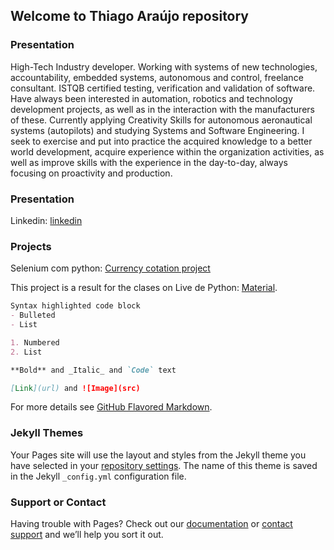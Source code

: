 ## Welcome to Thiago Araújo repository

### Presentation

High-Tech Industry developer. Working with systems of new technologies, accountability, embedded systems, autonomous and control, freelance consultant. ISTQB certified testing, verification and validation of software. Have always been interested in automation, robotics and technology development projects, as well as in the interaction with the manufacturers of these. Currently applying Creativity Skills for autonomous aeronautical systems (autopilots) and studying Systems and Software Engineering. I seek to exercise and put into practice the acquired knowledge to a better world development, acquire experience within the organization activities, as well as improve skills with the experience in the day-to-day, always focusing on proactivity and production. 

### Presentation

Linkedin: [linkedin](https://www.linkedin.com/in/thiagouavbr/)

### Projects

Selenium com python: [Currency cotation project](https://github.com/thiagouavbr/seleniumcompython)

This project is a result for the clases on Live de Python: [Material](https://github.com/dunossauro/curso-python-selenium).

```markdown
Syntax highlighted code block
- Bulleted
- List

1. Numbered
2. List

**Bold** and _Italic_ and `Code` text

[Link](url) and ![Image](src)
```

For more details see [GitHub Flavored Markdown](https://guides.github.com/features/mastering-markdown/).

### Jekyll Themes

Your Pages site will use the layout and styles from the Jekyll theme you have selected in your [repository settings](https://github.com/thiagouavbr/jobs/settings). The name of this theme is saved in the Jekyll `_config.yml` configuration file.

### Support or Contact

Having trouble with Pages? Check out our [documentation](https://help.github.com/categories/github-pages-basics/) or [contact support](https://github.com/contact) and we’ll help you sort it out.
